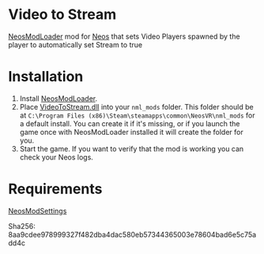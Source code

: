 # Video to Stream
[NeosModLoader](https://github.com/zkxs/NeosModLoader) mod for [Neos](https://neos.com/) that sets Video Players spawned by the player to automatically set Stream to true
 
# Installation
1. Install [NeosModLoader](https://github.com/zkxs/NeosModLoader).
2. Place [VideoToStream.dll](https://github.com/LeCloutPanda/VideoToStream/releases/download/v1.0.0/VideoToStream.dll) into your `nml_mods` folder. This folder should be at `C:\Program Files (x86)\Steam\steamapps\common\NeosVR\nml_mods` for a default install. You can create it if it's missing, or if you launch the game once with NeosModLoader installed it will create the folder for you.
3. Start the game. If you want to verify that the mod is working you can check your Neos logs. 

# Requirements 
[NeosModSettings](https://github.com/badhaloninja/NeosModSettings)

Sha256: 8aa9cdee978999327f482dba4dac580eb57344365003e78604bad6e5c75add4c

